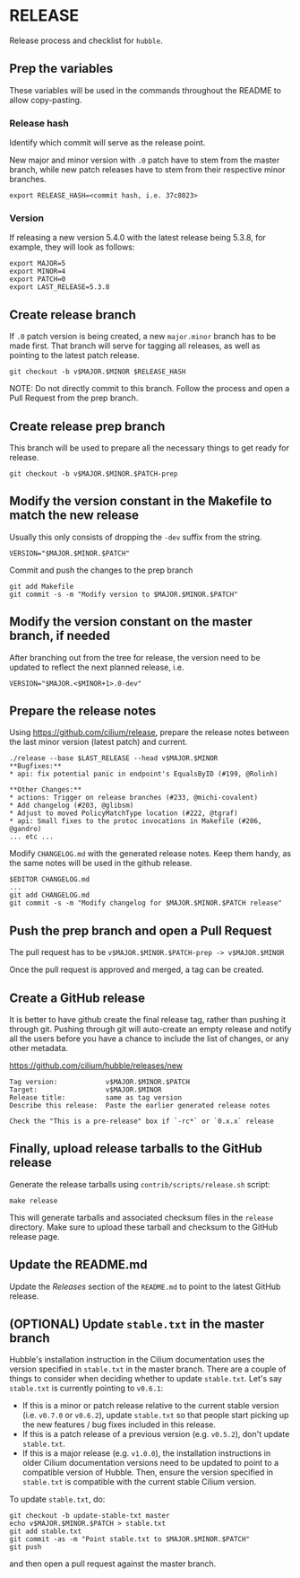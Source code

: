 # RELEASE

Release process and checklist for `hubble`. 

## Prep the variables

These variables will be used in the commands throughout the README to allow
copy-pasting.

### Release hash

Identify which commit will serve as the release point.

New major and minor version with `.0` patch have to stem from the master
branch, while new patch releases have to stem from their respective minor
branches.

    export RELEASE_HASH=<commit hash, i.e. 37c8023>

### Version

If releasing a new version 5.4.0 with the latest release being 5.3.8, for
example, they will look as follows:

    export MAJOR=5
    export MINOR=4
    export PATCH=0
    export LAST_RELEASE=5.3.8

## Create release branch

If `.0` patch version is being created, a new `major.minor` branch has to be
made first. That branch will serve for tagging all releases, as well as
pointing to the latest patch release.

    git checkout -b v$MAJOR.$MINOR $RELEASE_HASH

NOTE: Do not directly commit to this branch. Follow the process and open a Pull
Request from the prep branch.

## Create release prep branch

This branch will be used to prepare all the necessary things to get ready for
release.

    git checkout -b v$MAJOR.$MINOR.$PATCH-prep

## Modify the version constant in the Makefile to match the new release

Usually this only consists of dropping the `-dev` suffix from the string.

    VERSION="$MAJOR.$MINOR.$PATCH"

Commit and push the changes to the prep branch

    git add Makefile
    git commit -s -m "Modify version to $MAJOR.$MINOR.$PATCH"

## Modify the version constant on the master branch, if needed

After branching out from the tree for release, the version need to be updated
to reflect the next planned release, i.e.

    VERSION="$MAJOR.<$MINOR+1>.0-dev"

## Prepare the release notes

Using https://github.com/cilium/release, prepare the release notes between the
last minor version (latest patch) and current.

    ./release --base $LAST_RELEASE --head v$MAJOR.$MINOR
    **Bugfixes:**
    * api: fix potential panic in endpoint's EqualsByID (#199, @Rolinh)

    **Other Changes:**
    * actions: Trigger on release branches (#233, @michi-covalent)
    * Add changelog (#203, @glibsm)
    * Adjust to moved PolicyMatchType location (#222, @tgraf)
    * api: Small fixes to the protoc invocations in Makefile (#206, @gandro)
    ... etc ...

Modify `CHANGELOG.md` with the generated release notes. Keep them handy, as
the same notes will be used in the github release.

    $EDITOR CHANGELOG.md
    ...
    git add CHANGELOG.md
    git commit -s -m "Modify changelog for $MAJOR.$MINOR.$PATCH release"

## Push the prep branch and open a Pull Request

The pull request has to be `v$MAJOR.$MINOR.$PATCH-prep -> v$MAJOR.$MINOR`

Once the pull request is approved and merged, a tag can be created.

## Create a GitHub release

It is better to have github create the final release tag, rather than pushing
it through git. Pushing through git will auto-create an empty release and
notify all the users before you have a chance to include the list of changes,
or any other metadata.

https://github.com/cilium/hubble/releases/new

    Tag version:            v$MAJOR.$MINOR.$PATCH
    Target:                 v$MAJOR.$MINOR
    Release title:          same as tag version
    Describe this release:  Paste the earlier generated release notes

    Check the "This is a pre-release" box if `-rc*` or `0.x.x` release

## Finally, upload release tarballs to the GitHub release

Generate the release tarballs using `contrib/scripts/release.sh` script:

    make release

This will generate tarballs and associated checksum files in the `release`
directory. Make sure to upload these tarball and checksum to the GitHub release
page.

## Update the README.md

Update the *Releases* section of the `README.md` to point to the latest
GitHub release.

## (OPTIONAL) Update `stable.txt` in the master branch

Hubble's installation instruction in the Cilium documentation uses the version specified in
`stable.txt` in the master branch. There are a couple of things to consider when deciding
whether to update `stable.txt`. Let's say `stable.txt` is currently pointing to `v0.6.1`:

- If this is a minor or patch release relative to the current stable version (i.e. `v0.7.0`
  or `v0.6.2`), update `stable.txt` so that people start picking up the new features / bug
  fixes included in this release.
- If this is a patch release of a previous version (e.g. `v0.5.2`), don't update
  `stable.txt`.
- If this is a major release (e.g. `v1.0.0`), the installation instructions in older Cilium
  documentation versions need to be updated to point to a compatible version of Hubble. Then,
  ensure the version specified in `stable.txt` is compatible with the current stable Cilium
  version.

To update `stable.txt`, do:

    git checkout -b update-stable-txt master
    echo v$MAJOR.$MINOR.$PATCH > stable.txt
    git add stable.txt
    git commit -as -m "Point stable.txt to $MAJOR.$MINOR.$PATCH"
    git push

and then open a pull request against the master branch.
